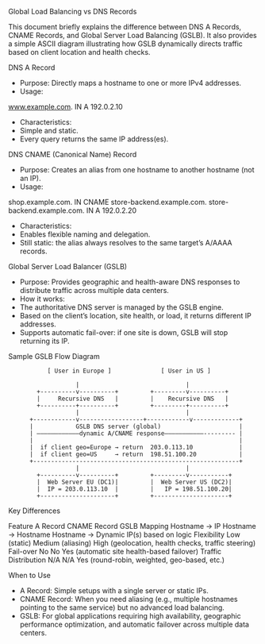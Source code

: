 Global Load Balancing vs DNS Records

This document briefly explains the difference between DNS A Records, CNAME Records, and Global Server Load Balancing (GSLB). It also provides a simple ASCII diagram illustrating how GSLB dynamically directs traffic based on client location and health checks.

DNS A Record
  - Purpose: Directly maps a hostname to one or more IPv4 addresses.
  - Usage:

www.example.com.  IN A   192.0.2.10


  - Characteristics:
  - Simple and static.
  - Every query returns the same IP address(es).

DNS CNAME (Canonical Name) Record
  - Purpose: Creates an alias from one hostname to another hostname (not an IP).
  - Usage:

shop.example.com.    IN CNAME   store-backend.example.com.
store-backend.example.com. IN A   192.0.2.20


  - Characteristics:
  - Enables flexible naming and delegation.
  - Still static: the alias always resolves to the same target’s A/AAAA records.

Global Server Load Balancer (GSLB)
  - Purpose: Provides geographic and health-aware DNS responses to distribute traffic across multiple data centers.
  - How it works:
  - The authoritative DNS server is managed by the GSLB engine.
  - Based on the client’s location, site health, or load, it returns different IP addresses.
  - Supports automatic fail-over: if one site is down, GSLB will stop returning its IP.

Sample GSLB Flow Diagram

```
           [ User in Europe ]              [ User in US ]

                   |                              |
        +----------v----------+         +---------v----------+
        |     Recursive DNS   |         |    Recursive DNS   |
        +----------+----------+         +---------+----------+
                   |                              |
      +------------v------------------+------------v-------------+
      |            GSLB DNS server (global)                      |
      | ————————————dynamic A/CNAME response———————————--------- | 
      |                                                          |
      |  if client geo=Europe → return  203.0.113.10             |
      |  if client geo=US     → return  198.51.100.20            |
      +----------------------------------------------------------+
                   |                              |
        +----------v----------+         +---------v-----------+
        |  Web Server EU (DC1)|         |  Web Server US (DC2)|
        |  IP = 203.0.113.10  |         |   IP = 198.51.100.20|
        +---------------------+         +---------------------+
```

Key Differences

Feature	A Record	CNAME Record	GSLB
Mapping	Hostname → IP	Hostname → Hostname	Hostname → Dynamic IP(s) based on logic
Flexibility	Low (static)	Medium (aliasing)	High (geolocation, health checks, traffic steering)
Fail-over	No	No	Yes (automatic site health-based failover)
Traffic Distribution	N/A	N/A	Yes (round-robin, weighted, geo-based, etc.)

When to Use
  - A Record: Simple setups with a single server or static IPs.
  - CNAME Record: When you need aliasing (e.g., multiple hostnames pointing to the same service) but no advanced load balancing.
  - GSLB: For global applications requiring high availability, geographic performance optimization, and automatic failover across multiple data centers.